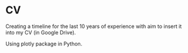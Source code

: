 # CV

Creating a timeline for the last 10 years of experience with aim to insert it into my CV (in Google Drive).

Using plotly package in Python.
